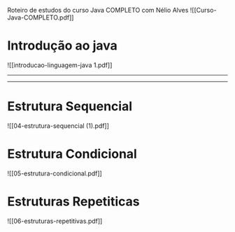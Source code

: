 Roteiro de estudos do curso Java COMPLETO com Nélio Alves
![[Curso-Java-COMPLETO.pdf]]


# Introdução ao java
![[introducao-linguagem-java 1.pdf]]

---
---


# Estrutura Sequencial
![[04-estrutura-sequencial (1).pdf]]

# Estrutura Condicional
![[05-estrutura-condicional.pdf]]

# Estruturas Repetiticas
![[06-estruturas-repetitivas.pdf]]